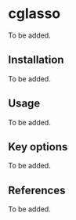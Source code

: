 # cglasso

To be added.

## Installation

 To be added.

## Usage

To be added.

## Key options

To be added.

## References

To be added.
